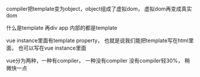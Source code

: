 
compiler把template变为object，object组成了虚拟dom， 虚拟dom再变成真实dom


什么是template
再div app 内部的都是template

vue instance里面有template property， 也就是说我们能把template写在html里面， 也可以写在vue instance里面

vue分为两种，一种有compiler， 一种没有compiler
没有compiler轻30%， 稍微快一点
